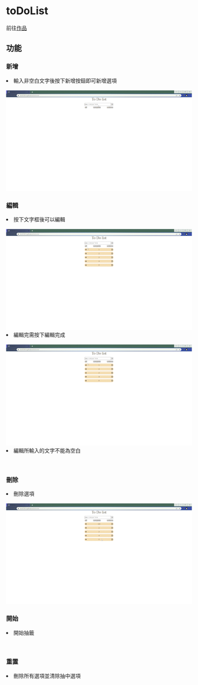<h1>toDoList</h1>
    前往<a href="https://fen870916.github.io/toDoList/"
      >作品</a
    >
    <h2>功能</h2>
    <h3>新增</h3>
    <li>輸入非空白文字後按下新增按鈕即可新增選項</li><br>
    <img src="./gif/新增.gif" alt="" /><br>
    <h3>編輯</h3>
    <li>按下文字框後可以編輯</li><br>
    <img src="./gif/編輯.gif" alt="" />
    <li>編輯完需按下編輯完成</li><br>
    <img src="./gif/編輯.gif" alt="" />
    <li>編輯所輸入的文字不能為空白</li><br>
    <img src="./gif/輸入文字不為空白.gif" alt="" /><br>
    <h3>刪除</h3>
    <li>刪除選項</li><br>
    <img src="./gif/刪除.gif" alt="" /><br>
    <h3>開始</h3>
    <li>開始抽籤</li><br>
    <img src="./gif/開始.gif" alt="" /><br>
    <h3>重置</h3>
    <li>刪除所有選項並清除抽中選項</li><br>
    <img src="./gif/重置.gif" alt="" />

